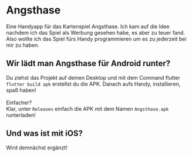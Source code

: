 # Angsthase

Eine Handyapp für das Kartenspiel Angsthase.
Ich kam auf die Idee nachdem ich das Spiel als Werbung gesehen habe, es aber zu teuer fand. Also wollte ich das Spiel fürs Handy programmieren um es zu jederzeit bei mir zu haben.

## Wir lädt man Angsthase für Android runter?
Du ziehst das Projekt auf deinen Desktop und mit dem Command flutter ```flutter build apk``` erstellst du die APK. Danach aufs Handy, installieren, spaß haben!
<br>
<br>
Einfacher? <br>
Klar, unter ```Releases``` einfach die APK mit dem Namen ```Angsthase.apk``` runterladen!

## Und was ist mit iOS?
Wird demnächst ergänzt!
